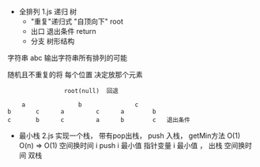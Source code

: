 - 全排列 1.js
    递归  树
    - "重复"递归式 "自顶向下" root
    - 出口  退出条件 return
    - 分支 树形结构

字符串  abc  输出字符串所有排列的可能

随机且不重复的将 每个位置 决定放那个元素

                    root(null)  回退

        a               b               c
    b       c      a         c      a        b
    c       b      c         a      b        c   退出条件

- 最小栈 2.js
实现一个栈， 带有pop出栈， push 入栈， getMin方法 O(1)
 O(n) => O(1)  空间换时间  i
 push i 最小值
 指针变量 i 最小值 ， 出栈
 空间换时间  双栈
 

